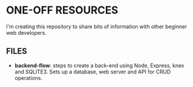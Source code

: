 # ONE-OFF RESOURCES
I'm creating this repository to share bits of information with other beginner web developers.

## FILES
* __backend-flow__: steps to create a back-end using Node, Express, knex and SQLITE3. Sets up a database, web server and API for CRUD operations.